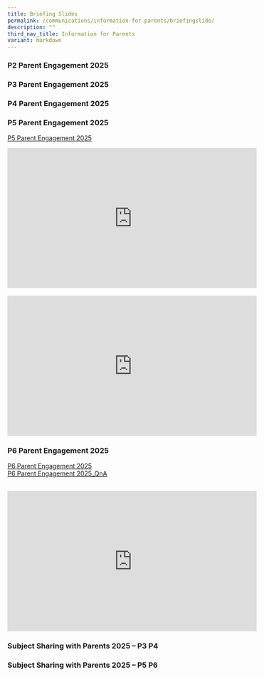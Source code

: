 ```yaml
---
title: Briefing Slides
permalink: /communications/information-for-parents/briefingslide/
description: ""
third_nav_title: Information for Parents
variant: markdown
---
```

### P2 Parent Engagement 2025

### P3 Parent Engagement 2025

### P4 Parent Engagement 2025

### P5 Parent Engagement 2025

[P5 Parent Engagement 2025](/files/P5_Parent_Engagement_2025_SchoolWebsite.pdf)<br>

<iframe allowfullscreen="" allow="accelerometer; autoplay; clipboard-write; encrypted-media; gyroscope; picture-in-picture; web-share" frameborder="0" title="YouTube video player" src="https://www.youtube.com/embed/9-YqK9Dk7jM?si=zMx_1V0Bk-HHIsOk" height="315" width="560"></iframe>
<br><br>

<iframe allowfullscreen="" allow="accelerometer; autoplay; clipboard-write; encrypted-media; gyroscope; picture-in-picture; web-share" frameborder="0" title="YouTube video player" src="https://www.youtube.com/embed/iVNzRA03qBk?si=ZYYcmhPbW-FeesJC" height="315" width="560"></iframe>

###  P6 Parent Engagement 2025
[P6 Parent Engagement 2025](/files/P6_Parent_Engagement_2025_schoolwebsite.pdf)<br>
[P6 Parent Engagement 2025_QnA](/files/P6_Parent_Engagement_2025_QnA.pdf)<br><br> 

<iframe allowfullscreen="" allow="accelerometer; autoplay; clipboard-write; encrypted-media; gyroscope; picture-in-picture; web-share" frameborder="0" title="YouTube video player" src="https://www.youtube.com/embed/rbeuRynw0Z4?si=NW-IXX-2-eGob7Io" height="315" width="560"></iframe>


### Subject Sharing with Parents 2025 – P3 P4&nbsp;



### Subject Sharing with Parents 2025 – P5 P6